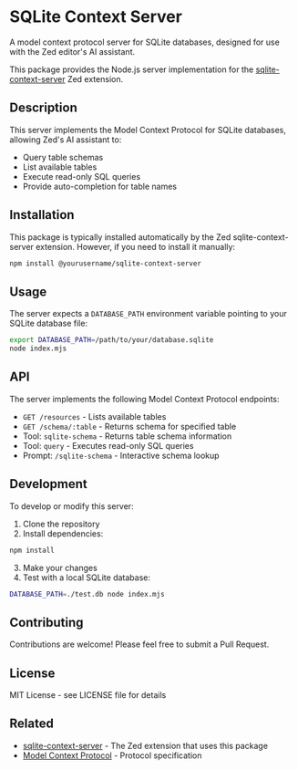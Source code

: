 # SQLite Context Server

A model context protocol server for SQLite databases, designed for use with the Zed editor's AI assistant.

This package provides the Node.js server implementation for the [sqlite-context-server](https://github.com/dj0le/sqlite-context-server) Zed extension.

## Description

This server implements the Model Context Protocol for SQLite databases, allowing Zed's AI assistant to:
- Query table schemas
- List available tables
- Execute read-only SQL queries
- Provide auto-completion for table names

## Installation

This package is typically installed automatically by the Zed sqlite-context-server extension. However, if you need to install it manually:

```bash
npm install @yourusername/sqlite-context-server
```

## Usage

The server expects a `DATABASE_PATH` environment variable pointing to your SQLite database file:

```bash
export DATABASE_PATH=/path/to/your/database.sqlite
node index.mjs
```

## API

The server implements the following Model Context Protocol endpoints:

- `GET /resources` - Lists available tables
- `GET /schema/:table` - Returns schema for specified table
- Tool: `sqlite-schema` - Returns table schema information
- Tool: `query` - Executes read-only SQL queries
- Prompt: `/sqlite-schema` - Interactive schema lookup

## Development

To develop or modify this server:

1. Clone the repository
2. Install dependencies:
```bash
npm install
```
3. Make your changes
4. Test with a local SQLite database:
```bash
DATABASE_PATH=./test.db node index.mjs
```

## Contributing

Contributions are welcome! Please feel free to submit a Pull Request.

## License

MIT License - see LICENSE file for details

## Related

- [sqlite-context-server](https://github.com/dj0le/sqlite-context-server) - The Zed extension that uses this package
- [Model Context Protocol](https://github.com/zed-industries/model-context-protocol) - Protocol specification
